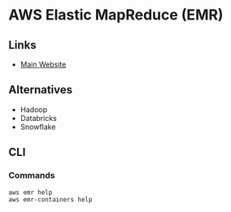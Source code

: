 # AWS Elastic MapReduce (EMR)

## Links

- [Main Website](https://aws.amazon.com/emr/)

## Alternatives

- Hadoop
- Databricks
- Snowflake

## CLI

### Commands

```sh
aws emr help
aws emr-containers help
```
